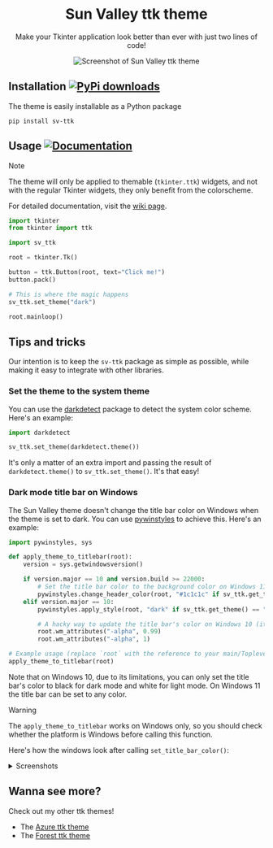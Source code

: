 <div align="center">
  
# Sun Valley ttk theme
Make your Tkinter application look better than ever with just two lines of code!

![Screenshot of Sun Valley ttk theme](assets/screenshot.png)

</div>


## Installation [![PyPi downloads](https://static.pepy.tech/badge/sv-ttk)](https://pypi.org/project/sv-ttk)
The theme is easily installable as a Python package

```
pip install sv-ttk
```


## Usage [![Documentation](https://img.shields.io/badge/-documentation-%23c368c4)](https://github.com/rdbende/Sun-Valley-ttk-theme/wiki/Usage-with-Python)
> [!NOTE]
> The theme will only be applied to themable (`tkinter.ttk`) widgets, and not with the regular Tkinter widgets, they only benefit from the colorscheme.

For detailed documentation, visit the [wiki page](https://github.com/rdbende/Sun-Valley-ttk-theme/wiki/Usage-with-Python).

```python
import tkinter
from tkinter import ttk

import sv_ttk

root = tkinter.Tk()

button = ttk.Button(root, text="Click me!")
button.pack()

# This is where the magic happens
sv_ttk.set_theme("dark")

root.mainloop()
```


## Tips and tricks
Our intention is to keep the `sv-ttk` package as simple as possible, while making it easy to integrate with other libraries.

### Set the theme to the system theme
You can use the [darkdetect](https://github.com/albertosottile/darkdetect) package to detect the system color scheme. Here's an example:

```python
import darkdetect

sv_ttk.set_theme(darkdetect.theme())
```

It's only a matter of an extra import and passing the result of `darkdetect.theme()` to `sv_ttk.set_theme()`. It's that easy!


### Dark mode title bar on Windows
The Sun Valley theme doesn't change the title bar color on Windows when the theme is set to dark. You can use [pywinstyles](https://github.com/Akascape/py-window-styles) to achieve this. Here's an example:
  
```python
import pywinstyles, sys

def apply_theme_to_titlebar(root):
    version = sys.getwindowsversion()

    if version.major == 10 and version.build >= 22000:
        # Set the title bar color to the background color on Windows 11 for better appearance
        pywinstyles.change_header_color(root, "#1c1c1c" if sv_ttk.get_theme() == "dark" else "#fafafa")
    elif version.major == 10:
        pywinstyles.apply_style(root, "dark" if sv_ttk.get_theme() == "dark" else "normal")

        # A hacky way to update the title bar's color on Windows 10 (it doesn't update instantly like on Windows 11)
        root.wm_attributes("-alpha", 0.99)
        root.wm_attributes("-alpha", 1)

# Example usage (replace `root` with the reference to your main/Toplevel window)
apply_theme_to_titlebar(root)
```

Note that on Windows 10, due to its limitations, you can only set the title bar's color to black for dark mode and white for light mode. On Windows 11 the title bar can be set to any color.


> [!WARNING]
> The `apply_theme_to_titlebar` works on Windows only, so you should check whether the platform is Windows before calling this function.


Here's how the windows look after calling `set_title_bar_color()`:

<details>
  <summary>Screenshots</summary>
  <p align="center">
    <b>Windows 10</b>
    <br>
    <img src="assets/win10.png"/>
    <br><br>
    <b>Windows 11</b>
    <br>
    <img src="assets/win11.png"/>
  </p>
</details>


## Wanna see more?
Check out my other ttk themes!
- The [Azure ttk theme](https://github.com/rdbende/Azure-ttk-theme)
- The [Forest ttk theme](https://github.com/rdbende/Forest-ttk-theme)
